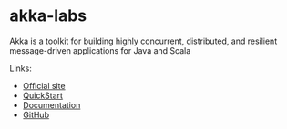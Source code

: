 # akka-labs

Akka is a toolkit for building highly concurrent, distributed, and resilient message-driven applications for Java and Scala

Links:
* [Official site](https://akka.io)
* [QuickStart](https://developer.lightbend.com/guides/akka-quickstart-java/)
* [Documentation](https://doc.akka.io/docs/akka/current/index.html)
* [GitHub](https://github.com/akka)

